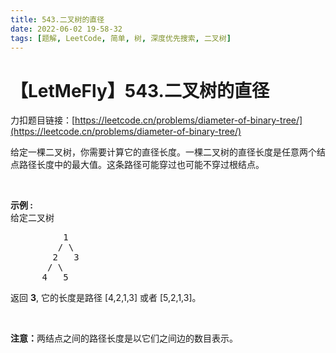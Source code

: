 ```yaml
---
title: 543.二叉树的直径
date: 2022-06-02 19-58-32
tags: [题解, LeetCode, 简单, 树, 深度优先搜索, 二叉树]
---
```


# 【LetMeFly】543.二叉树的直径

力扣题目链接：[https://leetcode.cn/problems/diameter-of-binary-tree/](https://leetcode.cn/problems/diameter-of-binary-tree/)

<p>给定一棵二叉树，你需要计算它的直径长度。一棵二叉树的直径长度是任意两个结点路径长度中的最大值。这条路径可能穿过也可能不穿过根结点。</p>

<p>&nbsp;</p>

<p><strong>示例 :</strong><br>
给定二叉树</p>

<pre>          1
         / \
        2   3
       / \     
      4   5    
</pre>

<p>返回&nbsp;<strong>3</strong>, 它的长度是路径 [4,2,1,3] 或者&nbsp;[5,2,1,3]。</p>

<p>&nbsp;</p>

<p><strong>注意：</strong>两结点之间的路径长度是以它们之间边的数目表示。</p>


    